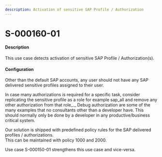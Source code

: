 ```yaml
---
description: Activation of sensitive SAP Profile / Authorization
---
```


# S-000160-01

#### Description

This use case detects activation of sensitive SAP Profile / Authorization(s).

#### Configuration

Other than the default SAP accounts, any user should not have any SAP delivered sensitive profiles assigned to their user.

In case many authorizations is required for a specific task, consider replicating the sensitive profile as a role for example sap\_all and remove any other authorization from that role_._ Debug authorization are some of the many examples that no consultants other than a developer have. This should normally only be done by a developer in any productive/business critical system.&#x20;

Our solution is shipped with predefined policy rules for the SAP delivered profiles / authorizations.\
This can be maintained with policy 1000 and 2000.

Use case S-000150-01 strengthens this use case and vice-versa.
